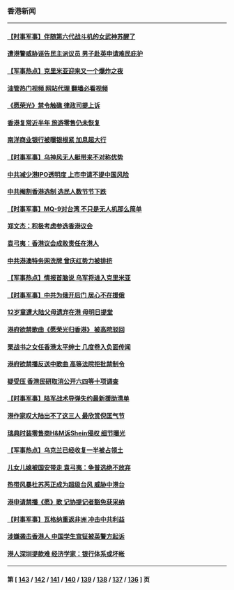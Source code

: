 ### 香港新闻
---
#### [【时事军事】伴随第六代战斗机的女武神苏醒了](../../pages/ncid1349362/n14051093.md?08111645) 
#### [遭港警威胁诬告民主派议员 男子赴英申请难民庇护](../../pages/ncid1349362/n14051236.md?08111645) 
#### [【军事热点】克里米亚迎来又一个爆炸之夜](../../pages/ncid1349362/n14049936.md?08111645) 
#### [油管热门视频 网站代理 翻墙必看视频](http://138.2.39.72:81/youtube.html?epic-marker?08111645)
#### [《愿荣光》禁令触礁 律政司提上诉](../../pages/ncid1349362/n14049633.md?08111645) 
#### [香港复常近半年 旅游零售仍未恢复](../../pages/ncid1349362/n14049064.md?08111645) 
#### [南洋商业银行被曝银根紧 加息超大行](../../pages/ncid1349362/n14049627.md?08111645) 
#### [【时事军事】乌神风无人艇带来不对称优势](../../pages/ncid1349362/n14048997.md?08111645) 
#### [中共减少港IPO透明度 上市申请不提中国风险](../../pages/ncid1349362/n14048181.md?08111645) 
#### [中共阉割香港选制 选民人数节节下跌](../../pages/ncid1349362/n14048025.md?08111645) 
#### [【时事军事】MQ-9对台湾 不只是无人机那么简单](../../pages/ncid1349362/n14047347.md?08111645) 
#### [郑文杰：积极考虑参选香港议会](../../pages/ncid1349362/n14046175.md?08111645) 
#### [袁弓夷：香港议会成败责任在港人](../../pages/ncid1349362/n14046160.md?08111645) 
#### [中共港澳特务网洗牌 曾庆红势力被排挤](../../pages/ncid1349362/n14045553.md?08111645) 
#### [【军事热点】情报首脑说 乌军将进入克里米亚](../../pages/ncid1349362/n14045277.md?08111645) 
#### [【时事军事】中共为俄开后门 居心不在援俄](../../pages/ncid1349362/n14044635.md?08111645) 
#### [12岁童遭大陆父母遗弃在港 母明日提堂](../../pages/ncid1349362/n14044606.md?08111645) 
#### [港府欲禁歌曲《愿荣光归香港》 被高院驳回](../../pages/ncid1349362/n14044053.md?08111645) 
#### [栗战书之女任香港太平绅士 几度卷入负面传闻](../../pages/ncid1349362/n14044059.md?08111645) 
#### [港府欲禁播反送中歌曲 高等法院拒批禁制令](../../pages/ncid1349362/n14043873.md?08111645) 
#### [疑受压 香港民研取消公开六四等十项调查](../../pages/ncid1349362/n14043689.md?08111645) 
#### [【时事军事】陆军战术导弹失约最新援助清单](../../pages/ncid1349362/n14042994.md?08111645) 
#### [港作家叹大陆出不了这三人 最欣赏倪匡气节](../../pages/ncid1349362/n14042367.md?08111645) 
#### [瑞典时装零售商H&M诉Shein侵权 细节曝光](../../pages/ncid1349362/n14041751.md?08111645) 
#### [【军事热点】乌克兰已经收复一半被占领土](../../pages/ncid1349362/n14041206.md?08111645) 
#### [儿女儿媳被国安带走 袁弓夷：争普选绝不放弃](../../pages/ncid1349362/n14041069.md?08111645) 
#### [热带风暴杜苏芮正成为超级台风 威胁中港台](../../pages/ncid1349362/n14040942.md?08111645) 
#### [港申请禁播《愿》歌 记协提记者豁免获采纳](../../pages/ncid1349362/n14040281.md?08111645) 
#### [【时事军事】瓦格纳重返非洲 冲击中共利益](../../pages/ncid1349362/n14040239.md?08111645) 
#### [涉嫌袭击香港人 中国学生宫钲被英警方起诉](../../pages/ncid1349362/n14040051.md?08111645) 
#### [港人深圳提款难 经济学家：银行体系或坏帐](../../pages/ncid1349362/n14038059.md?08111645) 

---
#### 第 [ [143](./143.md?08111645) / [142](./142.md?08111645) / [141](./141.md?08111645) / [140](./140.md?08111645) / [139](./139.md?08111645) / [138](./138.md?08111645) / [137](./137.md?08111645) / [136](./136.md?08111645) ] 页
